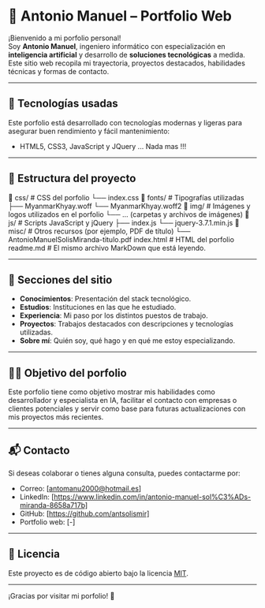 # 🧠 Antonio Manuel – Portfolio Web

¡Bienvenido a mi porfolio personal!  
Soy **Antonio Manuel**, ingeniero informático con especialización en **inteligencia artificial** y desarrollo de **soluciones tecnológicas** a medida. Este sitio web recopila mi trayectoria, proyectos destacados, habilidades técnicas y formas de contacto.

---

## 🚀 Tecnologías usadas

Este porfolio está desarrollado con tecnologías modernas y ligeras para asegurar buen rendimiento y fácil mantenimiento:

- HTML5, CSS3, JavaScript y JQuery ... Nada mas !!!

---

## 📂 Estructura del proyecto

📁 css/ # CSS del porfolio
└── index.css
📁 fonts/ # Tipografías utilizadas
├── MyanmarKhyay.woff
└── MyanmarKhyay.woff2
📁 img/ # Imágenes y logos utilizados en el porfolio
└── ... (carpetas y archivos de imágenes)
📁 js/ # Scripts JavaScript y jQuery
├── index.js
└── jquery-3.7.1.min.js
📁 misc/ # Otros recursos (por ejemplo, PDF de título)
└── AntonioManuelSolisMiranda-titulo.pdf
index.html # HTML del porfolio
readme.md # El mismo archivo MarkDown que está leyendo.

---

## 📸 Secciones del sitio

- **Conocimientos**: Presentación del stack tecnológico.
- **Estudios**: Instituciones en las que he estudiado.
- **Experiencia**: Mi paso por los distintos puestos de trabajo.
- **Proyectos**: Trabajos destacados con descripciones y tecnologías utilizadas.
- **Sobre mí**: Quién soy, qué hago y en qué me estoy especializando.

---

## 👨‍💻 Objetivo del porfolio

Este porfolio tiene como objetivo mostrar mis habilidades como desarrollador y especialista en IA, facilitar el contacto con empresas o clientes potenciales y servir como base para futuras actualizaciones con mis proyectos más recientes.

---

## 📬 Contacto

Si deseas colaborar o tienes alguna consulta, puedes contactarme por:

- Correo: [antomanu2000@hotmail.es]
- LinkedIn: [https://www.linkedin.com/in/antonio-manuel-sol%C3%ADs-miranda-8658a717b]
- GitHub: [https://github.com/antsolismir]
- Portfolio web: [-]

---

## 📄 Licencia

Este proyecto es de código abierto bajo la licencia [MIT](LICENSE).

---

¡Gracias por visitar mi porfolio! 🚀